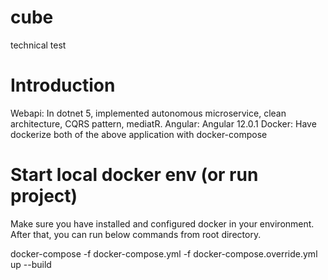 # cube
technical test

# Introduction
Webapi: In dotnet 5, implemented autonomous microservice, clean architecture, CQRS pattern, mediatR.
Angular: Angular 12.0.1
Docker: Have dockerize both of the above application with docker-compose

# Start local docker env (or run project)
Make sure you have installed and configured docker in your environment. After that, you can run below commands from root directory.

docker-compose -f docker-compose.yml -f docker-compose.override.yml up --build



